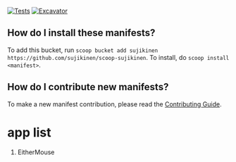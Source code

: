 [![Tests](https://github.com/SuJiKinen/scoop-sujikinen/actions/workflows/ci.yml/badge.svg)](https://github.com/SuJiKinen/scoop-sujikinen/actions/workflows/ci.yml) [![Excavator](https://github.com/SuJiKinen/scoop-sujikinen/actions/workflows/excavator.yml/badge.svg)](https://github.com/SuJiKinen/scoop-sujikinen/actions/workflows/excavator.yml)


How do I install these manifests?
---------------------------------

To add this bucket, run `scoop bucket add sujikinen https://github.com/sujikinen/scoop-sujikinen`. To install, do `scoop install <manifest>`.

How do I contribute new manifests?
----------------------------------

To make a new manifest contribution, please read the [Contributing Guide](https://github.com/ScoopInstaller/.github/blob/main/.github/CONTRIBUTING.md).


# app list
1. EitherMouse